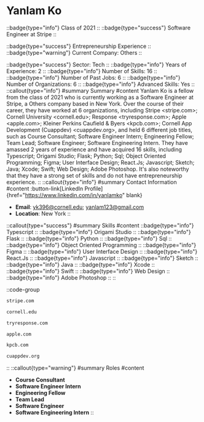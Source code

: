 # Yanlam Ko
::badge{type="info"}
Class of 2021
::
::badge{type="success"}
Software Engineer at Stripe
::

::badge{type="success"}
Entrepreneurship Experience
::
::badge{type="warning"}
Current Company: Others
::

::badge{type="success"}
Sector: Tech
::
::badge{type="info"}
Years of Experience: 2
::
::badge{type="info"}
Number of Skills: 16
::
::badge{type="info"}
Number of Past Jobs: 6
::
::badge{type="info"}
Number of Organizations: 6
::
::badge{type="info"}
Advanced Skills: Yes
::
::callout{type="info"}
#summary
Summary
#content
Yanlam Ko is a fellow from the class of 2021 who is currently working as a Software Engineer at Stripe, a Others company based in New York. Over the course of their career, they have worked at 6 organizations, including Stripe <stripe.com>; Cornell University <cornell.edu>; Response <tryresponse.com>; Apple <apple.com>; Kleiner Perkins Caufield & Byers <kpcb.com>; Cornell App Development (Cuappdev) <cuappdev.org>, and held 6 different job titles, such as Course Consultant; Software Engineer Intern; Engineering Fellow; Team Lead; Software Engineer; Software Engineering Intern. They have amassed 2 years of experience and have acquired 16 skills, including Typescript; Origami Studio; Flask; Python; Sql; Object Oriented Programming; Figma; User Interface Design; React.Js; Javascript; Sketch; Java; Xcode; Swift; Web Design; Adobe Photoshop. It's also noteworthy that they have a strong set of skills and do not have entrepreneurship experience.
::
::callout{type="info"}
#summary
Contact Information
#content
:button-link[LinkedIn Profile]{href="https://www.linkedin.com/in/yanlamko" blank}
- **Email**: yk396@cornell.edu; yanlam123@gmail.com
- **Location**: New York
::

::callout{type="success"}
#summary
Skills
#content
::badge{type="info"}
Typescript
::
::badge{type="info"}
Origami Studio
::
::badge{type="info"}
Flask
::
::badge{type="info"}
Python
::
::badge{type="info"}
Sql
::
::badge{type="info"}
Object Oriented Programming
::
::badge{type="info"}
Figma
::
::badge{type="info"}
User Interface Design
::
::badge{type="info"}
React.Js
::
::badge{type="info"}
Javascript
::
::badge{type="info"}
Sketch
::
::badge{type="info"}
Java
::
::badge{type="info"}
Xcode
::
::badge{type="info"}
Swift
::
::badge{type="info"}
Web Design
::
::badge{type="info"}
Adobe Photoshop
::
::

::code-group
```bash [Stripe]
stripe.com
```
```bash [Cornell University]
cornell.edu
```
```bash [Response]
tryresponse.com
```
```bash [Apple]
apple.com
```
```bash [Kleiner Perkins Caufield & Byers]
kpcb.com
```
```bash [Cornell App Development (Cuappdev)]
cuappdev.org
```
::
::callout{type="warning"}
#summary
Roles
#content
- **Course Consultant**
- **Software Engineer Intern**
- **Engineering Fellow**
- **Team Lead**
- **Software Engineer**
- **Software Engineering Intern**
::

